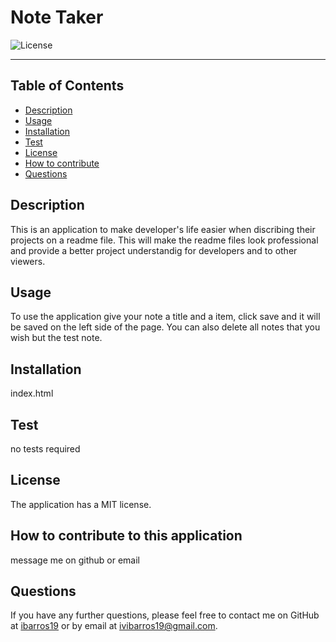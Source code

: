 # Note Taker
  ![License](https://img.shields.io/badge/License-MIT-blue)
<hr>
  <h2>Table of Contents</h2>
  
  * [Description](#description)
  * [Usage](#usage)
  * [Installation](#install)
  * [Test](#test)
  * [License](#license)
  * [How to contribute](#contribution)
  * [Questions](#questions)
  
  <a name='description'></a>
  ## Description
  This is an application to make developer's life easier when discribing their projects on a readme file. This will make the readme files look professional and provide a better project  understandig for developers and to other viewers.
  <a name='usage'></a>
  ## Usage
  To use the application give your note a title and a item, click save and it will be saved on the left side of the page. You can also delete all notes that you wish but the test note.
  <a name='install'></a>
  ## Installation
  index.html
  <a name='test'></a>
  ## Test
  no tests required
  <a name='license'></a>
  ## License
  The application has a MIT license.
  <a name='contribution'></a>
  ## How to contribute to this application
  message me on github or email
  <a name='questions'></a>
  ## Questions
  If you have any further questions, please feel free to contact me on GitHub at [ibarros19](https://github.com/ibarros19) or by email at [ivibarros19@gmail.com](ivibarros19@gmail.com).
